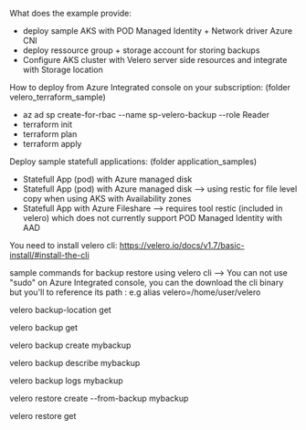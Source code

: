 
What does the example provide:
* deploy sample AKS with POD Managed Identity + Network driver Azure CNI
* deploy ressource group + storage account for storing backups
* Configure AKS cluster with Velero server side resources and integrate with Storage location


How to deploy from Azure Integrated console on your subscription: (folder velero_terraform_sample)
* az ad sp create-for-rbac --name sp-velero-backup --role Reader
* terraform init 
* terraform plan
* terraform apply



Deploy sample statefull applications: (folder application_samples)
* Statefull App (pod) with Azure managed disk
* Statefull App (pod) with Azure managed disk --> using restic for file level copy when using AKS with Availability zones
* Statefull App with Azure Fileshare --> requires tool restic (included in velero) which does not currently support POD Managed Identity with AAD


You need to install velero cli: https://velero.io/docs/v1.7/basic-install/#install-the-cli

sample commands for backup restore using velero cli --> You can not use "sudo" on Azure Integrated console, you can the download the cli binary but you'll to reference its path : e.g alias velero=/home/user/velero

velero backup-location get

velero backup get

velero backup create mybackup

velero backup describe mybackup

velero backup logs  mybackup

velero restore create --from-backup mybackup

velero restore get


